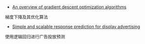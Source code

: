 * [An overview of gradient descent optimization algorithms](https://arxiv.org/pdf/1609.04747.pdf)

梯度下降及其优化算法

* [Simple and scalable response prediction for display advertising](http://people.csail.mit.edu/romer/papers/TISTRespPredAds.pdf)

使用逻辑回归进行广告投放预测